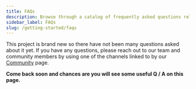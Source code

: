 ```yaml
---
title: FAQs
description: Browse through a catalog of frequently asked questions related to Install Doctor. This page houses questions and answers to anything that repeatedly comes up in any part of our open-source community.
sidebar_label: FAQs
slug: /getting-started/faqs
---
```


This project is brand new so there have not been many questions asked about it yet. If you have any questions, please reach out to our team and community members by using one of the channels linked to by our [Community](https://install.doctor/community) page.

**Come back soon and chances are you will see some useful Q / A on this page.**
